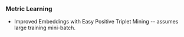 ### Metric Learning
* Improved Embeddings with Easy Positive Triplet Mining -- assumes large training mini-batch.